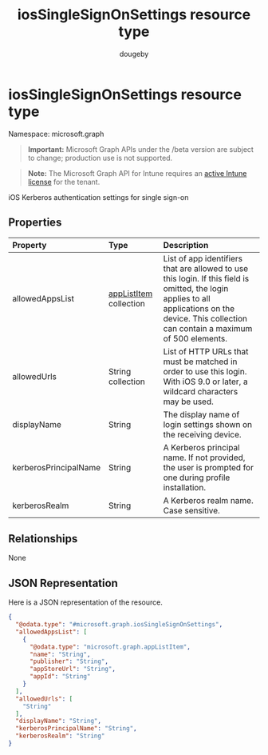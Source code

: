 ﻿---
title: "iosSingleSignOnSettings resource type"
description: "iOS Kerberos authentication settings for single sign-on"
author: "dougeby"
localization_priority: Normal
ms.prod: "intune"
doc_type: resourcePageType
---

# iosSingleSignOnSettings resource type

Namespace: microsoft.graph

> **Important:** Microsoft Graph APIs under the /beta version are subject to change; production use is not supported.

> **Note:** The Microsoft Graph API for Intune requires an [active Intune license](https://go.microsoft.com/fwlink/?linkid=839381) for the tenant.

iOS Kerberos authentication settings for single sign-on

## Properties

| Property              | Type                                                                      | Description                                                                                                                                                                                       |
| :-------------------- | :------------------------------------------------------------------------ | :------------------------------------------------------------------------------------------------------------------------------------------------------------------------------------------------ |
| allowedAppsList       | [appListItem](../resources/intune-deviceconfig-applistitem.md) collection | List of app identifiers that are allowed to use this login. If this field is omitted, the login applies to all applications on the device. This collection can contain a maximum of 500 elements. |
| allowedUrls           | String collection                                                         | List of HTTP URLs that must be matched in order to use this login. With iOS 9.0 or later, a wildcard characters may be used.                                                                      |
| displayName           | String                                                                    | The display name of login settings shown on the receiving device.                                                                                                                                 |
| kerberosPrincipalName | String                                                                    | A Kerberos principal name. If not provided, the user is prompted for one during profile installation.                                                                                             |
| kerberosRealm         | String                                                                    | A Kerberos realm name. Case sensitive.                                                                                                                                                            |

## Relationships

None

## JSON Representation

Here is a JSON representation of the resource.

<!-- {
  "blockType": "resource",
  "@odata.type": "microsoft.graph.iosSingleSignOnSettings"
}
-->

```json
{
  "@odata.type": "#microsoft.graph.iosSingleSignOnSettings",
  "allowedAppsList": [
    {
      "@odata.type": "microsoft.graph.appListItem",
      "name": "String",
      "publisher": "String",
      "appStoreUrl": "String",
      "appId": "String"
    }
  ],
  "allowedUrls": [
    "String"
  ],
  "displayName": "String",
  "kerberosPrincipalName": "String",
  "kerberosRealm": "String"
}
```
